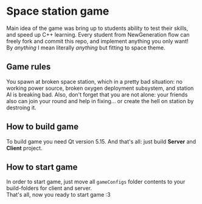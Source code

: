 # Space  station game  
  
Main idea of the game was bring up to students ability to test their skills, and speed up C++ learning. Every student from NewGeneration flow can freely fork and commit this repo, and implement anything you only want!  
By *anything* I mean literally *anything* but fitting to space theme.  
  
## Game rules  
  
You spawn at broken space station, which in a pretty bad situation: no working power source, broken oxygen deployment subsystem, and station AI is breaking bad. Also, don't forget that you are not alone: your friends also can join your round and help in fixing... or create the hell on station by destroing it.  
  
## How to build game  
  
To build game you need Qt version 5.15. And that's all: just build **Server** and **Client** project.  
  
## How to start game  
  
In order to start game, just move all `gameConfigs` folder contents to your build-folders for client and server.  
That's all, now you ready to start game :3